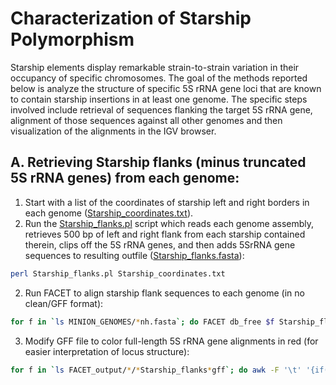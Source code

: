 # Characterization of Starship Polymorphism
Starship elements display remarkable strain-to-strain variation in their occupancy of specific chromosomes. The goal of the methods reported below is analyze the structure of specific 5S rRNA gene loci that are known to contain starship insertions in at least one genome. The specific steps involved include retrieval of sequences flanking the target 5S rRNA gene, alignment of those sequences against all other genomes and then visualization of the alignments in the IGV browser.

## A. Retrieving Starship flanks (minus truncated 5S rRNA genes) from each genome:

1. Start with a list of the coordinates of starship left and right borders in each genome ([Starship_coordinates.txt](/data/Starship_coordinates.txt)).
2. Run the [Starship_flanks.pl](/scripts/Starship_flanks.pl) script which reads each genome assembly, retrieves 500 bp of left and right flank from each starship contained therein, clips off the 5S rRNA genes, and then adds 5SrRNA gene sequences to resulting outfile ([Starship_flanks.fasta](/data/Starship_flanks.fasta)):
```bash
perl Starship_flanks.pl Starship_coordinates.txt
```
2. Run FACET to align starship flank sequences to each genome (in no clean/GFF format):
```bash
for f in `ls MINION_GENOMES/*nh.fasta`; do FACET db_free $f Starship_flanks.fasta -nc -g; done
```
3. Modify GFF file to color full-length 5S rRNA gene alignments in red (for easier interpretation of locus structure):
```bash
for f in `ls FACET_output/*/*Starship_flanks*gff`; do awk -F '\t' '{if($3 ~ /5S/ && $5 - $4 > 100) {$9="color=#FF0000"substr($9, 14, 1000); print $0} else {print $0}; OFS="\t"}' $f > ${f/flanks/flanks_recolored}; rm $f; done
```
